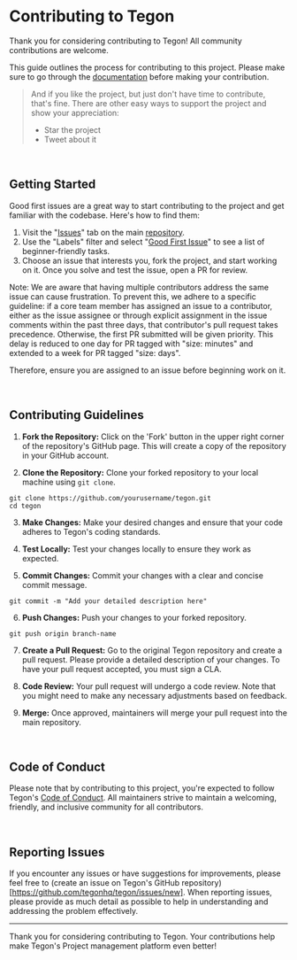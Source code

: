 # Contributing to Tegon

Thank you for considering contributing to Tegon! All community contributions are welcome.

This guide outlines the process for contributing to this project. Please make sure to go through the [documentation](https://docs.tegon.ai) before making your contribution.

> And if you like the project, but just don't have time to contribute, that's fine. There are other easy ways to support the project and show your appreciation:
>
> - Star the project
> - Tweet about it

<br>

## Getting Started

Good first issues are a great way to start contributing to the project and get familiar with the codebase. Here's how to find them:

1. Visit the "[Issues](https://github.com/tegonhq/tegon/issues)" tab on the main [repository](https://github.com/tegonhq/tegon).
2. Use the "Labels" filter and select "[Good First Issue](https://github.com/tegonhq/tegon/labels/good%20first%20issue)" to see a list of beginner-friendly tasks.
3. Choose an issue that interests you, fork the project, and start working on it. Once you solve and test the issue, open a PR for review.

Note: We are aware that having multiple contributors address the same issue can cause frustration. To prevent this, we adhere to a specific guideline: if a core team member has assigned an issue to a contributor, either as the issue assignee or through explicit assignment in the issue comments within the past three days, that contributor's pull request takes precedence. Otherwise, the first PR submitted will be given priority. This delay is reduced to one day for PR tagged with "size: minutes" and extended to a week for PR tagged "size: days".

Therefore, ensure you are assigned to an issue before beginning work on it.

<br>

## Contributing Guidelines

1. **Fork the Repository:** Click on the 'Fork' button in the upper right corner of the repository's GitHub page. This will create a copy of the repository in your GitHub account.

2. **Clone the Repository:** Clone your forked repository to your local machine using `git clone`.

```shell
git clone https://github.com/yourusername/tegon.git
cd tegon
```

3. **Make Changes:** Make your desired changes and ensure that your code adheres to Tegon's coding standards.

4. **Test Locally:** Test your changes locally to ensure they work as expected.

5. **Commit Changes:** Commit your changes with a clear and concise commit message.

```shell
git commit -m "Add your detailed description here"
```

6. **Push Changes:** Push your changes to your forked repository.

```shell
git push origin branch-name
```

7. **Create a Pull Request:** Go to the original Tegon repository and create a pull request. Please provide a detailed description of your changes. To have your pull request accepted, you must sign a CLA.

8. **Code Review:** Your pull request will undergo a code review. Note that you might need to make any necessary adjustments based on feedback.

9. **Merge:** Once approved, maintainers will merge your pull request into the main repository.

<br>

## Code of Conduct

Please note that by contributing to this project, you're expected to follow Tegon's [Code of Conduct](./CODE_OF_CONDUCT.md). All maintainers strive to maintain a welcoming, friendly, and inclusive community for all contributors.

<br>

## Reporting Issues

If you encounter any issues or have suggestions for improvements, please feel free to (create an issue on Tegon's GitHub repository)[https://github.com/tegonhq/tegon/issues/new]. When reporting issues, please provide as much detail as possible to help in understanding and addressing the problem effectively.

---

Thank you for considering contributing to Tegon. Your contributions help make Tegon's Project management platform even better!
